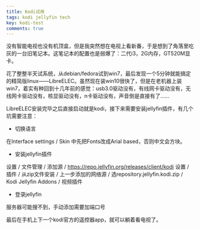 ```yaml
---
title: Kodi试用
tags: kodi jellyfin tech
key: kodi-test
comments: true
---
```


没有智能电视也没有机顶盒，但是我突然想在电视上看新番，于是想到了角落里吃灰的一台旧笔记本。这笔记本的配置也是弱爆了：二代i3，2G内存，GT520M显卡。

花了整整半天试系统，从debian/fedora试到win7，最后发现一个5分钟就能搞定的精简版linux——LibreELEC。虽然现在装win10很快了，但是在老机器上装win7，着实有种回到十几年前的感觉：usb3.0驱动没有，有线网卡驱动没有，无线网卡驱动没有，核显驱动没有，n卡驱动没有，声音倒是直接有了……

LibreELEC安装完毕之后直接启动就是kodi，接下来需要安装jellyfin插件，有几个坑需要注意：

- 切换语言

在Interface settings / Skin 中先把Fonts改成Arial based，否则中文会方块。

- 安装jellyfin插件

设置 / 文件管理 / 添加源 / https://repo.jellyfin.org/releases/client/kodi
设置 / 插件 / 从zip文件安装 / 上一步添加的网络源 / 选repository.jellyfin.kodi.zip / Kodi Jellyfin Addons / 视频插件

- 登录jellyfin

服务器可能搜不到，手动添加需要加端口号

最后在手机上下一个kodi官方的遥控器app，就可以躺着看电视了。

